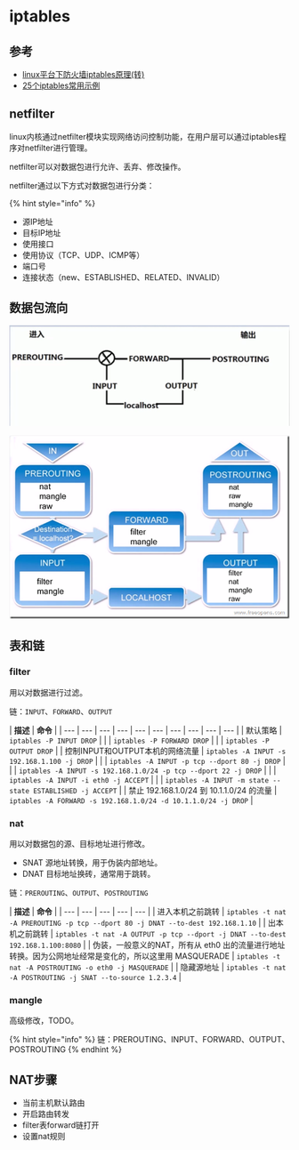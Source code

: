 # iptables

## 参考

* [linux平台下防火墙iptables原理\(转\)](http://www.cnblogs.com/ggjucheng/archive/2012/08/19/2646466.html)
* [25个iptables常用示例](https://www.cnblogs.com/bill1015/p/6847841.html)

## netfilter

linux内核通过netfilter模块实现网络访问控制功能，在用户层可以通过iptables程序对netfilter进行管理。

netfilter可以对数据包进行允许、丢弃、修改操作。

netfilter通过以下方式对数据包进行分类：

{% hint style="info" %}

* 源IP地址
* 目标IP地址
* 使用接口
* 使用协议（TCP、UDP、ICMP等）
* 端口号
* 连接状态（new、ESTABLISHED、RELATED、INVALID）

## 数据包流向

![](../.gitbook/assets/qq-jie-tu-20180507160859.png)

![](../.gitbook/assets/2012081915413532.png)

## 表和链

### filter

用以对数据进行过滤。

链：`INPUT`、`FORWARD`、`OUTPUT`

| **描述** | **命令** |
| --- | --- | --- | --- | --- | --- | --- | --- | --- | --- |
| 默认策略 | `iptables -P INPUT DROP` |
|  | `iptables -P FORWARD DROP` |
|  | `iptables -P OUTPUT DROP` |
| 控制INPUT和OUTPUT本机的网络流量 | `iptables -A INPUT -s 192.168.1.100 -j DROP` |
|  | `iptables -A INPUT -p tcp --dport 80 -j DROP` |
|  | `iptables -A INPUT -s 192.168.1.0/24 -p tcp --dport 22 -j DROP` |
|  | `iptables -A INPUT -i eth0 -j ACCEPT` |
|  | `iptables -A INPUT -m state --state ESTABLISHED -j ACCEPT` |
| 禁止 192.168.1.0/24 到 10.1.1.0/24 的流量 | `iptables -A FORWARD -s 192.168.1.0/24 -d 10.1.1.0/24 -j DROP` |

### nat

用以对数据包的源、目标地址进行修改。

* SNAT 源地址转换，用于伪装内部地址。
* DNAT 目标地址换砖，通常用于跳转。

链：`PREROUTING`、`OUTPUT`、`POSTROUTING`

| **描述** | **命令** |
| --- | --- | --- | --- | --- |
| 进入本机之前跳转 | `iptables -t nat -A PREROUTING -p tcp --dport 80 -j DNAT --to-dest 192.168.1.10` |
| 出本机之前跳转 | `iptables -t nat -A OUTPUT -p tcp --dport -j DNAT --to-dest 192.168.1.100:8080` |
| 伪装，一般意义的NAT，所有从 eth0 出的流量进行地址转换。因为公网地址经常是变化的，所以这里用 MASQUERADE | `iptables -t nat -A POSTROUTING -o eth0 -j MASQUERADE` |
| 隐藏源地址 | `iptables -t nat -A POSTROUTING -j SNAT --to-source 1.2.3.4` |

### mangle

高级修改，TODO。

{% hint style="info" %}
链：PREROUTING、INPUT、FORWARD、OUTPUT、POSTROUTING
{% endhint %}

## NAT步骤

* 当前主机默认路由
* 开启路由转发
* filter表forward链打开
* 设置nat规则

